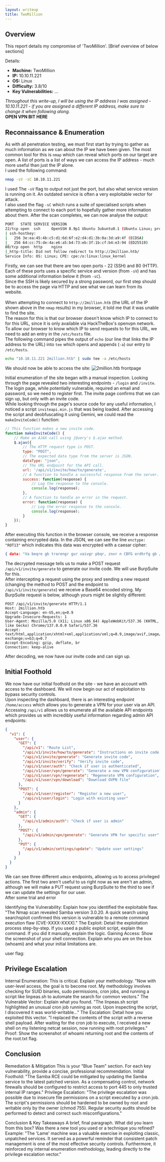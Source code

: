 ```yaml
---
layout: writeup
title: TwoMillion
---
```


## Overview

This report details my compromise of 'TwoMillion'. [Brief overview of below sections]

Details:
- **Machine:** TwoMillion
- **IP:** 10.10.11.221
- **OS:** Linux
- **Difficulty:** 3.8/10
- **Key Vulnerabilities:** ...

*Throughout this write-up, I will be using the IP address I was assigned - 10.10.11.221 - if you are assigned a different IP address, make sure to change it when following along.*\
**OPEN VPN BIT HERE**

## Reconnaissance & Enumeration

As with all penetration testing, we must first start by trying to gather as much information as we can about the IP we have been given. The most common tool for this is `nmap` which can reveal which ports on our target are open. A list of ports is a list of ways we can access the IP address - much more useful than just the IP alone.\
I used the following command:
```bash
nmap -sV -sC 10.10.11.221
```
I used The `-sV` flag to output not just the port, but also what service version is running on it. An outdated service is often a very exploitable vector for attack.\
I also used the flag `-sC` which runs a suite of specialised scripts when attempting to connect to each port to hopefully gather more information about them.
After the scan completes, we can now analyse the output:
```bash
PORT   STATE SERVICE VERSION
22/tcp open  ssh     OpenSSH 8.9p1 Ubuntu 3ubuntu0.1 (Ubuntu Linux; protocol 2.0)
| ssh-hostkey: 
|   256 3e:ea:45:4b:c5:d1:6d:6f:e2:d4:d1:3b:0a:3d:a9:4f (ECDSA)
|_  256 64:cc:75:de:4a:e6:a5:b4:73:eb:3f:1b:cf:b4:e3:94 (ED25519)
80/tcp open  http    nginx
|_http-title: Did not follow redirect to http://2million.htb/
Service Info: OS: Linux; CPE: cpe:/o:linux:linux_kernel
```
Firstly, we can see that there are two open ports - 22 (SSH) and 80 (HTTP). Each of these ports uses a specific service and version (from `-sV`) and has some additional information below it (from `-sC`).\
Since the SSH is likely secured by a strong password, our first step should be to access the page via HTTP and see what we can learn from its website.\
\
When attempting to connect to `http://2million.htb` (the URL of the IP shown above in the `nmap` results) in my browser, it told me that it was unable to find the site.\
The reason for this is that our browser doesn't know which IP to connect to for this URL, since it is only available via HackTheBox's openvpn network. To allow our browser to know which IP to send requests to for this URL, we need to add an entry in the `/etc/hosts` file.\
The following command pipes the output of `echo` (our line that links the IP address to the URL) into `tee` which opens and appends (`-a`) our entry to `/etc/hosts`.
```bash
echo "10.10.11.221 2million.htb" | sudo tee -a /etc/hosts
```
We should now be able to access the site:
![2million.htb frontpage](../resources/writeups/TwoMillion1.png)

Initial enumeration of the site began with a manual inspection. Looking through the page revealed two interesting endpoints - `/login` and `/invite`.\
The login page, while potentially vulnerable, required an email and password, so we need to register first. The invite page confirms that we can sign up, but only with an invite code.\
While looking through the page's source code for any useful information, I noticed a script `inviteapi.min.js` that was being loaded. After accessing the script and deobfuscating it using Gemini, we could read the `makeInviteCode()` function:
```javascript
// This function makes a new invite code.
function makeInviteCode() {
    // Make an AJAX call using jQuery's $.ajax method.
    $.ajax({
        // The HTTP request type is POST.
        type: "POST",
        // The expected data type from the server is JSON.
        dataType: "json",
        // The URL endpoint for the API call.
        url: '/api/v1/invite/how/to/generate',
        // A function to handle a successful response from the server.
        success: function(response) {
            // Log the response to the console.
            console.log(response);
        },
        // A function to handle an error in the request.
        error: function(response) {
            // Log the error response to the console.
            console.log(response);
        }
    });
}
```
After executing this function in the browser console, we receive a response containing encrypted data. In the JSON, we can see the line `enctype: "ROT13"` which indicates this data was encrypted with a caesar cipher:
```json
{ data: "Va beqre gb trarengr gur vaivgr pbqr, znxr n CBFG erdhrfg gb /ncv/i1/vaivgr/trarengr", enctype: "ROT13" }
```
The decrypted message tells us to make a POST request `/api/v1/invite/generate` to generate our invite code. We will use BurpSuite for this.\
After intercepting a request using the proxy and sending a new request (changing the method to POST and the endpoint to `/api/v1/invite/generate`) we receive a Base64 encoded string. My BurpSuite request is below, although yours might be slightly different:
```http
POST /api/v1/invite/generate HTTP/1.1
Host: 2million.htb
Accept-Language: en-US,en;q=0.9
Upgrade-Insecure-Requests: 1
User-Agent: Mozilla/5.0 (X11; Linux x86_64) AppleWebKit/537.36 (KHTML, like Gecko) Chrome/137.0.0.0 Safari/537.36
Accept: text/html,application/xhtml+xml,application/xml;q=0.9,image/avif,image/webp,image/apng,*/*;q=0.8,application/signed-exchange;v=b3;q=0.7
Accept-Encoding: gzip, deflate, br
Connection: keep-alive
```
After decoding, we now have our invite code and can sign up.

## Initial Foothold

We now have our initial foothold on the site - we have an account with access to the dashboard. We will now begin our act of exploitation to bypass security controls.\
Upon inspecting the dashboard, there is an interesting endpoint `/home/access` which allows you to generate a VPN for your user via an API.\
Accessing `/api/v1` allows us to enumerate all the available API endpoints which provides us with incredibly useful information regarding admin API endpoints:
```json
{
  "v1": {
    "user": {
      "GET": {
        "/api/v1": "Route List",
        "/api/v1/invite/how/to/generate": "Instructions on invite code generation",
        "/api/v1/invite/generate": "Generate invite code",
        "/api/v1/invite/verify": "Verify invite code",
        "/api/v1/user/auth": "Check if user is authenticated",
        "/api/v1/user/vpn/generate": "Generate a new VPN configuration",
        "/api/v1/user/vpn/regenerate": "Regenerate VPN configuration",
        "/api/v1/user/vpn/download": "Download OVPN file"
      },
      "POST": {
        "/api/v1/user/register": "Register a new user",
        "/api/v1/user/login": "Login with existing user"
      }
    },
    "admin": {
      "GET": {
        "/api/v1/admin/auth": "Check if user is admin"
      },
      "POST": {
        "/api/v1/admin/vpn/generate": "Generate VPN for specific user"
      },
      "PUT": {
        "/api/v1/admin/settings/update": "Update user settings"
      }
    }
  }
}
```
We can see three different `admin` endpoints, allowing us to access privileged actions. The first two aren't useful to us right now as we aren't an admin, although we will make a PUT request using BurpSuite to the third to see if we can update the settings for our user.\
After some trial and error






Identifying the Vulnerability: Explain how you identified the exploitable flaw. "The Nmap scan revealed Samba version 3.0.20. A quick search using searchsploit confirmed this version is vulnerable to a remote command execution flaw (CVE-XXXX-XXXX)."
The Exploit: Detail the exploitation process step-by-step. If you used a public exploit script, explain the command. If you did it manually, explain the logic.
Gaining Access: Show the screenshot of your shell connection. Explain who you are on the box (whoami) and what your initial limitations are.

user flag:


## Privilege Escalation

Internal Enumeration: This is critical. Explain your methodology. "Now with user-level access, the goal is to become root. My methodology involves checking for SUID binaries, sudo permissions, cron jobs, and running a script like linpeas.sh to automate the search for common vectors."
The Vulnerable Vector: Explain what you found. "The linpeas.sh script highlighted an unusual cron job running as root. Upon inspecting the script, I discovered it was world-writable..."
The Escalation: Detail how you exploited this vector. "I replaced the contents of the script with a reverse shell payload. After waiting for the cron job to execute, I received a new shell on my listening netcat session, now running with root privileges."
Proof: Show the screenshot of whoami returning root and the contents of the root.txt flag.


## Conclusion

Remediation & Mitigation
This is your "Blue Team" section. For each key vulnerability, provide a concise, professional recommendation.
Initial Foothold: "The Samba RCE could be mitigated by updating the Samba service to the latest patched version. As a compensating control, network firewalls should be configured to restrict access to port 445 to only trusted internal IP ranges."
Privilege Escalation: "The privilege escalation was possible due to insecure file permissions on a script executed by a cron job. The script's permissions should be hardened to be owned by root and writable only by the owner (chmod 755). Regular security audits should be performed to detect and correct such misconfigurations."

Conclusion & Key Takeaways
A brief, final paragraph. What did you learn from this box? Was there a new tool you used or a technique you refined?
Example: "The 'Lame' machine was a valuable exercise in exploiting classic, unpatched services. It served as a powerful reminder that consistent patch management is one of the most effective security controls. Furthermore, it reinforced my internal enumeration methodology, leading directly to the privilege escalation vector."
